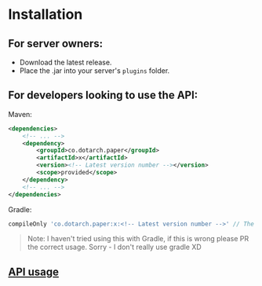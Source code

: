 # Installation
## For server owners:
- Download the latest release.
- Place the .jar into your server's `plugins` folder.

## For developers looking to use the API:
Maven:
```xml
<dependencies>
    <!-- ... -->
    <dependency>
        <groupId>co.dotarch.paper</groupId>
        <artifactId>x</artifactId>
        <version><!-- Latest version number --></version>
        <scope>provided</scope>
    </dependency>
    <!-- ... -->
</dependencies>
```

Gradle:
```groovy
compileOnly 'co.dotarch.paper:x:<!-- Latest version number -->' // The full Spigot server with no shadowing. Requires mavenLocal.
```
> Note: I haven't tried using this with Gradle, if this is wrong please PR the correct usage. Sorry - I don't really use gradle XD

## [API usage](usage.md)